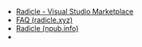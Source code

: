- [Radicle - Visual Studio Marketplace](https://marketplace.visualstudio.com/items?itemName=radicle-ide-plugins-team.radicle)
- [FAQ (radicle.xyz)](https://radicle.xyz/faq)
- [Radicle (npub.info)](https://app.npub.info/)
-
